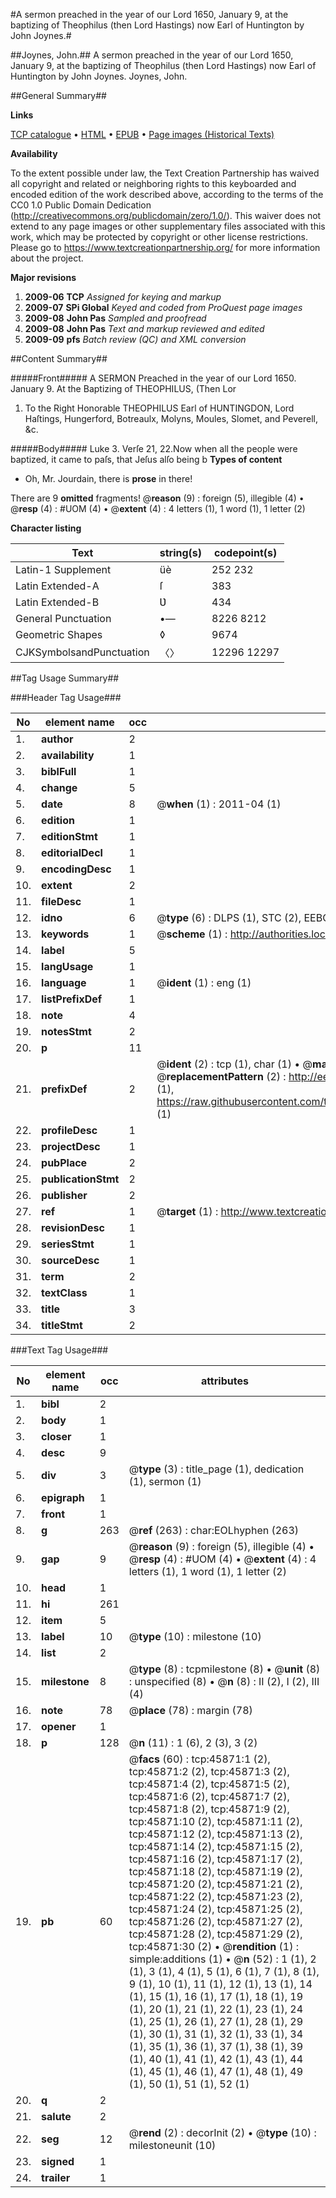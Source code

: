 #A sermon preached in the year of our Lord 1650, January 9, at the baptizing of Theophilus (then Lord Hastings) now Earl of Huntington by John Joynes.#

##Joynes, John.##
A sermon preached in the year of our Lord 1650, January 9, at the baptizing of Theophilus (then Lord Hastings) now Earl of Huntington by John Joynes.
Joynes, John.

##General Summary##

**Links**

[TCP catalogue](http://www.ota.ox.ac.uk/tcp/)  • 
[HTML](http://tei.it.ox.ac.uk/tcp/Texts-HTML/free/A46/A46336.html)  • 
[EPUB](http://tei.it.ox.ac.uk/tcp/Texts-EPUB/free/A46/A46336.epub) • 
[Page images (Historical Texts)](https://historicaltexts.jisc.ac.uk/eebo-10785089e)

**Availability**

To the extent possible under law, the Text Creation Partnership has waived all copyright and related or neighboring rights to this keyboarded and encoded edition of the work described above, according to the terms of the CC0 1.0 Public Domain Dedication (http://creativecommons.org/publicdomain/zero/1.0/). This waiver does not extend to any page images or other supplementary files associated with this work, which may be protected by copyright or other license restrictions. Please go to https://www.textcreationpartnership.org/ for more information about the project.

**Major revisions**

1. __2009-06__ __TCP__ *Assigned for keying and markup*
1. __2009-07__ __SPi Global__ *Keyed and coded from ProQuest page images*
1. __2009-08__ __John Pas__ *Sampled and proofread*
1. __2009-08__ __John Pas__ *Text and markup reviewed and edited*
1. __2009-09__ __pfs__ *Batch review (QC) and XML conversion*

##Content Summary##

#####Front#####
A SERMON Preached in the year of our Lord 1650. January 9. At the Baptizing of THEOPHILUS, (Then Lor
1. To the Right Honorable THEOPHILUS Earl of HUNTINGDON, Lord Haſtings, Hungerford, Botreaulx, Molyns, Moules, Slomet, and Peverell, &c.

#####Body#####
Luke 3. Verſe 21, 22.Now when all the people were baptized, it came to paſs, that Jeſus alſo being b
**Types of content**

  * Oh, Mr. Jourdain, there is **prose** in there!

There are 9 **omitted** fragments! 
 @__reason__ (9) : foreign (5), illegible (4)  •  @__resp__ (4) : #UOM (4)  •  @__extent__ (4) : 4 letters (1), 1 word (1), 1 letter (2)

**Character listing**


|Text|string(s)|codepoint(s)|
|---|---|---|
|Latin-1 Supplement|üè|252 232|
|Latin Extended-A|ſ|383|
|Latin Extended-B|Ʋ|434|
|General Punctuation|•—|8226 8212|
|Geometric Shapes|◊|9674|
|CJKSymbolsandPunctuation|〈〉|12296 12297|

##Tag Usage Summary##

###Header Tag Usage###

|No|element name|occ|attributes|
|---|---|---|---|
|1.|__author__|2||
|2.|__availability__|1||
|3.|__biblFull__|1||
|4.|__change__|5||
|5.|__date__|8| @__when__ (1) : 2011-04 (1)|
|6.|__edition__|1||
|7.|__editionStmt__|1||
|8.|__editorialDecl__|1||
|9.|__encodingDesc__|1||
|10.|__extent__|2||
|11.|__fileDesc__|1||
|12.|__idno__|6| @__type__ (6) : DLPS (1), STC (2), EEBO-CITATION (1), OCLC (1), VID (1)|
|13.|__keywords__|1| @__scheme__ (1) : http://authorities.loc.gov/ (1)|
|14.|__label__|5||
|15.|__langUsage__|1||
|16.|__language__|1| @__ident__ (1) : eng (1)|
|17.|__listPrefixDef__|1||
|18.|__note__|4||
|19.|__notesStmt__|2||
|20.|__p__|11||
|21.|__prefixDef__|2| @__ident__ (2) : tcp (1), char (1)  •  @__matchPattern__ (2) : ([0-9\-]+):([0-9IVX]+) (1), (.+) (1)  •  @__replacementPattern__ (2) : http://eebo.chadwyck.com/downloadtiff?vid=$1&page=$2 (1), https://raw.githubusercontent.com/textcreationpartnership/Texts/master/tcpchars.xml#$1 (1)|
|22.|__profileDesc__|1||
|23.|__projectDesc__|1||
|24.|__pubPlace__|2||
|25.|__publicationStmt__|2||
|26.|__publisher__|2||
|27.|__ref__|1| @__target__ (1) : http://www.textcreationpartnership.org/docs/. (1)|
|28.|__revisionDesc__|1||
|29.|__seriesStmt__|1||
|30.|__sourceDesc__|1||
|31.|__term__|2||
|32.|__textClass__|1||
|33.|__title__|3||
|34.|__titleStmt__|2||


###Text Tag Usage###

|No|element name|occ|attributes|
|---|---|---|---|
|1.|__bibl__|2||
|2.|__body__|1||
|3.|__closer__|1||
|4.|__desc__|9||
|5.|__div__|3| @__type__ (3) : title_page (1), dedication (1), sermon (1)|
|6.|__epigraph__|1||
|7.|__front__|1||
|8.|__g__|263| @__ref__ (263) : char:EOLhyphen (263)|
|9.|__gap__|9| @__reason__ (9) : foreign (5), illegible (4)  •  @__resp__ (4) : #UOM (4)  •  @__extent__ (4) : 4 letters (1), 1 word (1), 1 letter (2)|
|10.|__head__|1||
|11.|__hi__|261||
|12.|__item__|5||
|13.|__label__|10| @__type__ (10) : milestone (10)|
|14.|__list__|2||
|15.|__milestone__|8| @__type__ (8) : tcpmilestone (8)  •  @__unit__ (8) : unspecified (8)  •  @__n__ (8) : II (2), I (2), III (4)|
|16.|__note__|78| @__place__ (78) : margin (78)|
|17.|__opener__|1||
|18.|__p__|128| @__n__ (11) : 1 (6), 2 (3), 3 (2)|
|19.|__pb__|60| @__facs__ (60) : tcp:45871:1 (2), tcp:45871:2 (2), tcp:45871:3 (2), tcp:45871:4 (2), tcp:45871:5 (2), tcp:45871:6 (2), tcp:45871:7 (2), tcp:45871:8 (2), tcp:45871:9 (2), tcp:45871:10 (2), tcp:45871:11 (2), tcp:45871:12 (2), tcp:45871:13 (2), tcp:45871:14 (2), tcp:45871:15 (2), tcp:45871:16 (2), tcp:45871:17 (2), tcp:45871:18 (2), tcp:45871:19 (2), tcp:45871:20 (2), tcp:45871:21 (2), tcp:45871:22 (2), tcp:45871:23 (2), tcp:45871:24 (2), tcp:45871:25 (2), tcp:45871:26 (2), tcp:45871:27 (2), tcp:45871:28 (2), tcp:45871:29 (2), tcp:45871:30 (2)  •  @__rendition__ (1) : simple:additions (1)  •  @__n__ (52) : 1 (1), 2 (1), 3 (1), 4 (1), 5 (1), 6 (1), 7 (1), 8 (1), 9 (1), 10 (1), 11 (1), 12 (1), 13 (1), 14 (1), 15 (1), 16 (1), 17 (1), 18 (1), 19 (1), 20 (1), 21 (1), 22 (1), 23 (1), 24 (1), 25 (1), 26 (1), 27 (1), 28 (1), 29 (1), 30 (1), 31 (1), 32 (1), 33 (1), 34 (1), 35 (1), 36 (1), 37 (1), 38 (1), 39 (1), 40 (1), 41 (1), 42 (1), 43 (1), 44 (1), 45 (1), 46 (1), 47 (1), 48 (1), 49 (1), 50 (1), 51 (1), 52 (1)|
|20.|__q__|2||
|21.|__salute__|2||
|22.|__seg__|12| @__rend__ (2) : decorInit (2)  •  @__type__ (10) : milestoneunit (10)|
|23.|__signed__|1||
|24.|__trailer__|1||
